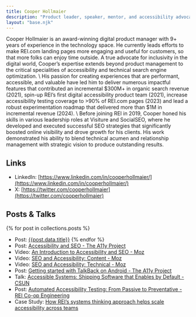 ```yaml
---
title: Cooper Hollmaier
description: "Product leader, speaker, mentor, and accessibility advocate."
layout: "base.njk"
---
```

Cooper Hollmaier is an award-winning digital product manager with 9+ years of experience in the technology space. He currently leads efforts to make REI.com landing pages more engaging and useful for customers, so that more folks can enjoy time outside. A true advocate for inclusivity in the digital world, Cooper’s expertise extends beyond product management to the critical specialities of accessibility and technical search engine optimization. 
\\
His passion for creating experiences that are performant, accessible, and valuable have led him to deliver numerous impactful features that contributed an incremental $300M+ in organic search revenue (2021), spin-up REI’s first digital accessibility product team (2021), increase accessibility testing coverage to >90% of REI.com pages (2023) and lead a robust experimentation roadmap that delivered more than $1M in incremental revenue (2024).
\\
Before joining REI in 2019, Cooper honed his skills in various leadership roles at Visiture and SocialSEO, where he developed and executed successful SEO strategies that significantly boosted online visibility and drove growth for his clients. His work demonstrated his ability to blend technical acumen and relationship management with strategic vision to produce outstanding results.

## Links
- LinkedIn: [https://www.linkedin.com/in/cooperhollmaier/](https://www.linkedin.com/in/cooperhollmaier/) 
- X: [https://twitter.com/cooperhollmaier](https://twitter.com/cooperhollmaier)

## Posts & Talks
{% for post in collections.posts %}
- Post: [{{post.data.title}}]({{post.url}})
{% endfor %}
- Post: [Accessibility and SEO - The A11y Project](https://www.a11yproject.com/posts/accessibility-seo/)
- Video: [An Introduction to Accessibility and SEO - Moz](https://moz.com/blog/seo-and-accessibility-introduction)
- Video: [SEO and Accessibility: Content - Moz](https://moz.com/blog/seo-and-accessibility-content)
- Video: [SEO and Accessibility: Technical - Moz](https://moz.com/blog/technical-seo-and-accessibility)
- Post: [Getting started with TalkBack on Android - The A11y Project](https://www.a11yproject.com/posts/getting-started-talkback/)
- Talk: [Accessible Systems: Shipping Software that Enables by Default - CSUN](https://www.csun.edu/cod/conference/sessions/index.php/public/presentations/view/1403)
- Post: [Automated Accessibility Testing: From Passive to Preventative - REI Co-op Engineering](https://engineering.rei.com/frontend/automated-accessibility-testing.html)
- Case Study: [How REI’s systems thinking approach helps scale accessibility across teams](https://makeitfable.com/how-rei-scales-accessibility-across-multiple-product-teams/)

